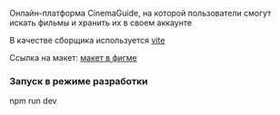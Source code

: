 Онлайн-платформа CinemaGuide, на которой пользователи смогут искать фильмы и хранить их в своем аккаунте

В качестве сборщика используется [vite](https://vitejs.dev/)

Ссылка на макет: [макет в фигме](https://www.figma.com/design/GtNGAcKrZJ8us5RRGJThdJ/CinemaGuide?node-id=0-1&t=8Cox01WmRUJHYNKt-0)

### Запуск в режиме разработки

npm run dev

